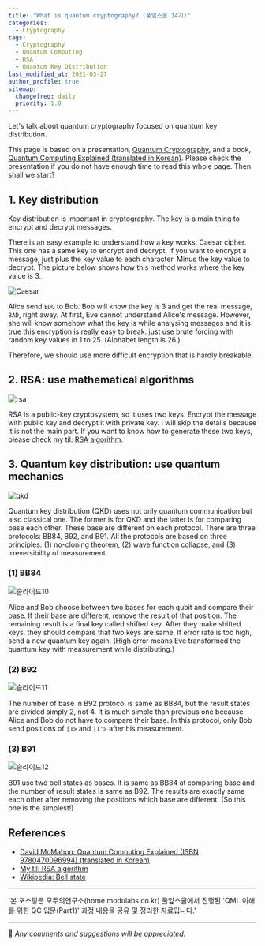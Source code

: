 ```yaml
---
title: "What is quantum cryptography? (풀잎스쿨 14기)"
categories:
  - Cryptography
tags:
  - Cryptography
  - Quantum Computing
  - RSA
  - Quantum Key Distribution
last_modified_at: 2021-03-27
author_profile: true
sitemap:
  changefreq: daily
  priority: 1.0
---
```


Let's talk about quantum cryptography focused on quantum key distribution.<br/>

This page is based on a presentation, [Quantum Cryptography](https://www.slideshare.net/DayeongKang/quantum-cryptography-244773074),
and a book, [Quantum Computing Explained (translated in Korean)](http://acornpub.co.kr/book/quantum-explained).
Please check the presentation if you do not have enough time to read this whole page.
Then shall we start?

## 1. Key distribution

Key distribution is important in cryptography. The key is a main thing to encrypt and decrypt messages.<br/>

There is an easy example to understand how a key works: Caesar cipher.
This one has a same key to encrypt and decrypt.
If you want to encrypt a message, just plus the key value to each character.
Minus the key value to decrypt.
The picture below shows how this method works where the key value is 3.<br/>

![Caesar](https://user-images.githubusercontent.com/62553200/111858025-069e0700-8979-11eb-81dd-d2a0e539933e.PNG)

Alice send `EDG` to Bob. Bob will know the key is 3 and get the real message, `BAD`, right away.
At first, Eve cannot understand Alice's message.
However, she will know somehow what the key is while analysing messages and
it is true this encryption is really easy to break: just use brute forcing with random key values in 1 to 25. (Alphabet length is 26.)<br/>

Therefore, we should use more difficult encryption that is hardly breakable.

## 2. RSA: use mathematical algorithms

![rsa](https://user-images.githubusercontent.com/62553200/111858220-a9a35080-897a-11eb-9507-ea0e0a73a330.PNG)

RSA is a public-key cryptosystem, so it uses two keys. Encrypt the message with public key and decrypt it with private key.
I will skip the details because it is not the main part.
If you want to know how to generate these two keys,
please check my til: [RSA algorithm](https://github.com/tula3and/til/blob/master/Cryptography/RSA-algorithm.md#rsa-algorithm).

## 3. Quantum key distribution: use quantum mechanics

![qkd](https://user-images.githubusercontent.com/62553200/111858393-f3406b00-897b-11eb-88bc-d2320a0c88f8.PNG)

Quantum key distribution (QKD) uses not only quantum communication but also classical one.
The former is for QKD and the latter is for comparing base each other.
These base are different on each protocol.
There are three protocols: BB84, B92, and B91.
All the protocols are based on three principles: (1) no-cloning theorem, (2) wave function collapse,
and (3) irreversibility of measurement.

### (1) BB84

![슬라이드10](https://user-images.githubusercontent.com/62553200/111858635-d311ab80-897d-11eb-9832-cc390d7371d0.PNG)

Alice and Bob choose between two bases for each qubit and compare their base.
If their base are different, remove the result of that position.
The remaining result is a final key called shifted key.
After they make shifted keys, they should compare that two keys are same.
If error rate is too high, send a new quantum key again.
(High error means Eve transformed the quantum key with measurement while distributing.)

### (2) B92

![슬라이드11](https://user-images.githubusercontent.com/62553200/111858636-d442d880-897d-11eb-8465-773911af4ca7.PNG)

The number of base in B92 protocol is same as BB84, but the result states are divided simply 2, not 4.
It is much simple than previous one because Alice and Bob do not have to compare their base.
In this protocol, only Bob send positions of `|1>` and `|1'>` after his measurement.

### (3) B91

![슬라이드12](https://user-images.githubusercontent.com/62553200/111858637-d442d880-897d-11eb-8893-a7e5aec1aceb.PNG)

B91 use two bell states as bases. It is same as BB84 at comparing base and the number of result states is same as B92.
The results are exactly same each other after removing the positions which base are different. (So this one is the simplest!)

## References

- [David McMahon: Quantum Computing Explained (ISBN 9780470096994) (translated in Korean)](http://acornpub.co.kr/book/quantum-explained)
- [My til: RSA algorithm](https://github.com/tula3and/til/blob/master/Cryptography/RSA-algorithm.md#rsa-algorithm)
- [Wikipedia: Bell state](https://en.wikipedia.org/wiki/Bell_state)

---

'본 포스팅은 모두의연구소(home.modulabs.co.kr) 풀잎스쿨에서 진행된 'QML 이해를 위한 QC 입문(Part1)' 과정 내용을 공유 및 정리한 자료입니다.'

---

💬 _Any comments and suggestions will be appreciated._
